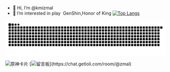 - 👋 Hi, I’m @kmizmal
- 👀 I’m interested in play  GenShin,Honor of King
[![Top Langs](https://github-readme-stats.vercel.app/api/top-langs/?username=kmizmal&layout=compact)](https://github.com/anuraghazra/github-readme-stats)

![GitHub贡献图](https://raw.githubusercontent.com/kmizmal/kmizmal/refs/heads/action/github-contribution-grid-snake.svg)
<!---
kmizmal/kmizmal is a ✨ special ✨ repository because its `README.md` (this file) appears on your GitHub profile.
You can click the Preview link to take a look at your changes.
--->
![原神卡片](https://hoyocard.qhy04.com/gs/rand/288292888.png)
[![留言板](https://chat.getloli.com/room/@zmal/svg?width=750&height=360&limit=20&theme=light&fontSize=13&title=jad@github.com:%20~)](https://chat.getloli.com/room/@zmal)

